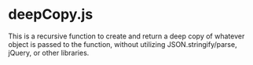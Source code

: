 # deepCopy.js
This is a recursive function to create and return a deep copy of whatever object is passed to the function, without utilizing JSON.stringify/parse, jQuery, or other libraries.

#
